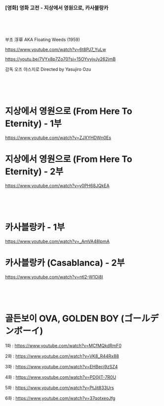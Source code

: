 ### [영화] 영화 고전 - 지상에서 영원으로, 카사블랑카

<br><br><br>


부초 浮草 AKA Floating Weeds (1959)  

https://www.youtube.com/watch?v=6t8PJ7_YuLw

https://youtu.be/7VYx8p7Zo70?si=15OYvyjvJy262jmB

감독 오즈 야스지로
Directed by Yasujiro Ozu


<br><br><br>



# 지상에서 영원으로 (From Here To Eternity) - 1부

https://www.youtube.com/watch?v=ZJXYHDWn0Es

# 지상에서 영원으로 (From Here To Eternity) - 2부

 https://www.youtube.com/watch?v=y0PH68JQkEA


<br><br><br>



# 카사블랑카 - 1부
https://www.youtube.com/watch?v=_AmVA48lpmA

# 카사블랑카 (Casablanca) - 2부
https://www.youtube.com/watch?v=ntl2-W1Oi8I


<br><br><br>


# 골든보이 OVA, GOLDEN BOY (ゴールデンボーイ)

1화 : https://www.youtube.com/watch?v=MCfMQkdRmF0

2화 : https://www.youtube.com/watch?v=VK8_R44Rx88

3화 : https://www.youtube.com/watch?v=EHBecj9zSZ4

4화 : https://www.youtube.com/watch?v=PD0jlT-7R0U

5화 : https://www.youtube.com/watch?v=PtJit833Urs

6화 : https://www.youtube.com/watch?v=37qotxeoJfg
